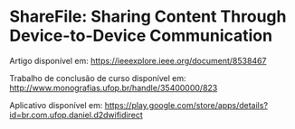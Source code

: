 # ShareFile: Sharing Content Through Device-to-Device Communication

Artigo disponível em: https://ieeexplore.ieee.org/document/8538467

Trabalho de conclusão de curso disponível em: http://www.monografias.ufop.br/handle/35400000/823

Aplicativo disponível em: https://play.google.com/store/apps/details?id=br.com.ufop.daniel.d2dwifidirect
